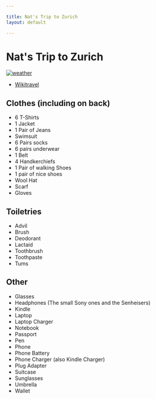 ```yaml
---

title: Nat's Trip to Zurich
layout: default

---
```


# Nat's Trip to Zurich

[![weather](http://cl.natw.me/ZYKx/d)](http://www.bbc.co.uk/weather/2657896)

 * [Wikitravel](http://wikitravel.org/en/Zurich)

## Clothes (including on back)

 * 6 T-Shirts
 * 1 Jacket
 * 1 Pair of Jeans
 * Swimsuit
 * 6 Pairs socks
 * 6 pairs underwear
 * 1 Belt
 * 4 Handkerchiefs
 * 1 Pair of walking Shoes
 * 1 pair of nice shoes
 * Wool Hat
 * Scarf
 * Gloves

## Toiletries

 * Advil
 * Brush
 * Deodorant
 * Lactaid
 * Toothbrush
 * Toothpaste
 * Tums

## Other

 * Glasses
 * Headphones (The small Sony ones and the Senheisers)
 * Kindle
 * Laptop
 * Laptop Charger
 * Notebook
 * Passport
 * Pen
 * Phone
 * Phone Battery
 * Phone Charger (also Kindle Charger)
 * Plug Adapter
 * Suitcase
 * Sunglasses
 * Umbrella
 * Wallet
